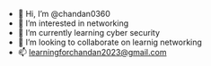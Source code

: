 - 👋 Hi, I’m @chandan0360
- 👀 I’m interested in networking
- 🌱 I’m currently learning cyber security
- 💞️ I’m looking to collaborate on learnig networking
- 📫 learningforchandan2023@gmail.com

<!---
chandan0360/chandan0360 is a ✨ special ✨ repository because its `README.md` (this file) appears on your GitHub profile.
You can click the Preview link to take a look at your changes.
--->
